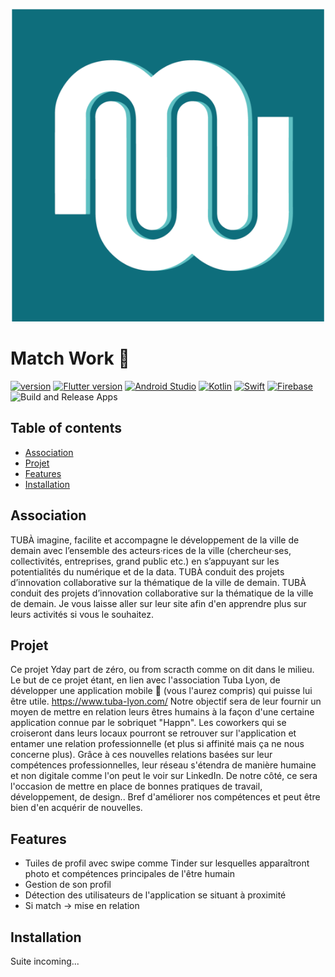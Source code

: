 <p align="center">
<img src="https://github.com/ynov-lyon-mobilite-20-21/MatchWork/blob/dev/lib/images/logo/blue_logo.jpg" alt="Match Work logo" width="500" height="500">
</p>

# Match Work :iphone:

[![version](https://img.shields.io/badge/version-1.0.1-yellow.svg?style=for-the-badge&logo=appveyor)](https://semver.org)
[![Flutter version](https://img.shields.io/badge/Flutter-1.22.3-blue?style=for-the-badge&logo=appveyor)](https://flutter.dev/docs/development/tools/sdk/releases)
[![Android Studio](https://img.shields.io/badge/Android-4.1-72D359?style=for-the-badge&logo=appveyor)](https://developer.android.com/studio/releases) 
[![Kotlin](https://img.shields.io/badge/Kotlin-1.4-7910E2?style=for-the-badge&logo=appveyor)](https://kotlinlang.org/releases.html) 
[![Swift](https://img.shields.io/badge/Swift-10.2-F0F0F0?style=for-the-badge&logo=appveyor)](https://developer.apple.com/documentation/xcode-release-notes/swift-5-release-notes-for-xcode-10_2) 
[![Firebase](https://img.shields.io/badge/Firebase-26.0.0-FA9831?style=for-the-badge&logo=appveyor)](https://firebase.google.com/support/releases) 
![Build and Release Apps](https://github.com/ynov-lyon-mobilite-20-21/MatchWork/workflows/Build%20and%20Release%20Apps/badge.svg)


## Table of contents
* [Association](#association)
* [Projet](#projet)
* [Features](#features)
* [Installation](#installation)


## Association
TUBÀ imagine, facilite et accompagne le développement de la ville de demain avec l’ensemble des acteurs·rices de la ville (chercheur·ses, collectivités, entreprises, grand public etc.) en s’appuyant sur les potentialités du numérique et de la data. TUBÀ conduit des projets d’innovation collaborative sur la thématique de la ville de demain. TUBÀ conduit des projets d’innovation collaborative sur la thématique de la ville de demain. Je vous laisse aller sur leur site afin d'en apprendre plus sur leurs activités si vous le souhaitez.


## Projet
Ce projet Yday part de zéro, ou from scracth comme on dit dans le milieu. Le but de ce projet étant, en lien avec l'association Tuba Lyon, de développer une application mobile 📱 (vous l'aurez compris) qui puisse lui être utile.  https://www.tuba-lyon.com/  Notre objectif sera de leur fournir un moyen de mettre en relation leurs êtres humains à la façon d'une certaine application connue par le sobriquet "Happn". Les coworkers qui se croiseront dans leurs locaux pourront se retrouver sur l'application et entamer une relation professionnelle (et plus si affinité mais ça ne nous concerne plus). Grâce à ces nouvelles relations basées sur leur compétences professionnelles, leur réseau s'étendra de manière humaine et non digitale comme l'on peut le voir sur LinkedIn. De notre côté, ce sera l'occasion de mettre en place de bonnes pratiques de travail, développement, de design.. Bref d'améliorer nos compétences et peut être bien d'en acquérir de nouvelles.


## Features
- Tuiles de profil avec swipe comme Tinder sur lesquelles apparaîtront photo et compétences principales de l'être humain 
- Gestion de son profil 
- Détection des utilisateurs de l'application se situant à proximité 
- Si match -> mise en relation 


## Installation
Suite incoming...
